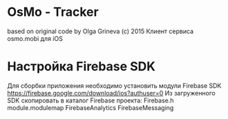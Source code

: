 # OsMo - Tracker
based on original code by Olga Grineva (c) 2015
Клиент сервиса osmo.mobi для iOS

# Настройка Firebase SDK
Для сборбки приложения необходимо установить модули Firebase SDK https://firebase.google.com/download/ios?authuser=0
Из  загруженного SDK скопировать в каталог Firebase  проекта:
Firebase.h
module.modulemap
FirebaseAnalytics
FirebaseMessaging

